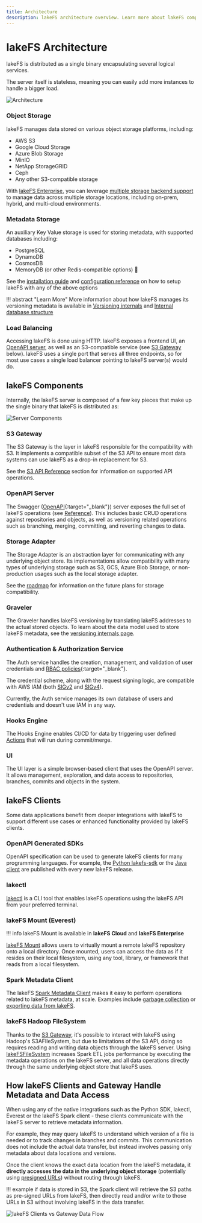 ```yaml
---
title: Architecture
description: lakeFS architecture overview. Learn more about lakeFS components, including its S3 API gateway.
---
```

# lakeFS Architecture

lakeFS is distributed as a single binary encapsulating several logical services.

The server itself is stateless, meaning you can easily add more instances to handle a bigger load.

![Architecture](../assets/img/architecture.png)

### Object Storage

lakeFS manages data stored on various object storage platforms, including:

- AWS S3
- Google Cloud Storage
- Azure Blob Storage
- MinIO
- NetApp StorageGRID
- Ceph
- Any other S3-compatible storage

With [lakeFS Enterprise](../enterprise/index.md), you can leverage [multiple storage backend support](../howto/multiple-storage-backends.md)
to manage data across multiple storage locations, including on-prem, hybrid, and multi-cloud environments.

### Metadata Storage

An auxiliary Key Value storage is used for storing metadata, with supported databases including:

- PostgreSQL
- DynamoDB
- CosmosDB
- MemoryDB (or other Redis-compatible options) <span title="lakeFS Enterprise">🚀</span>

See the [installation guide](../howto/deploy/index.md) and [configuration reference](../reference/configuration.md#database) on how to setup lakeFS with any of the above options

!!! abstract "Learn More"
    More information about how lakeFS manages its versioning metadata is available in [Versioning internals](./how/versioning-internals.md) and [Internal database structure](./how/kv.md)

### Load Balancing

Accessing lakeFS is done using HTTP.
lakeFS exposes a frontend UI, an [OpenAPI server](#openapi-server), as well as an S3-compatible service (see [S3 Gateway](#s3-gateway) below).
lakeFS uses a single port that serves all three endpoints, so for most use cases a single load balancer pointing
to lakeFS server(s) would do.

## lakeFS Components

Internally, the lakeFS server is composed of a few key pieces that make up the single binary that lakeFS is distributed as:


![Server Components](../assets/img/server-components.png)

### S3 Gateway

The S3 Gateway is the layer in lakeFS responsible for the compatibility with S3. It implements a compatible subset of the S3 API to ensure most data systems can use lakeFS as a drop-in replacement for S3.

See the [S3 API Reference](../reference/s3.md) section for information on supported API operations.

### OpenAPI Server

The Swagger ([OpenAPI](https://swagger.io/docs/specification/basic-structure/){:target="_blank"}) server exposes the full set of lakeFS operations (see [Reference](../reference/api.md)). This includes basic CRUD operations against repositories and objects, as well as versioning related operations such as branching, merging, committing, and reverting changes to data.

### Storage Adapter

The Storage Adapter is an abstraction layer for communicating with any underlying object store.
Its implementations allow compatibility with many types of underlying storage such as S3, GCS, Azure Blob Storage, or non-production usages such as the local storage adapter.

See the [roadmap][roadmap] for information on the future plans for storage compatibility.

### Graveler

The Graveler handles lakeFS versioning by translating lakeFS addresses to the actual stored objects.
To learn about the data model used to store lakeFS metadata, see the [versioning internals page](how/versioning-internals.md).

### Authentication & Authorization Service

The Auth service handles the creation, management, and validation of user credentials and [RBAC policies](https://en.wikipedia.org/wiki/Role-based_access_control){:target="_blank"}.

The credential scheme, along with the request signing logic, are compatible with AWS IAM (both [SIGv2](https://docs.aws.amazon.com/general/latest/gr/signature-version-2.html) and [SIGv4](https://docs.aws.amazon.com/general/latest/gr/signature-version-4.html)).

Currently, the Auth service manages its own database of users and credentials and doesn't use IAM in any way.

### Hooks Engine

The Hooks Engine enables CI/CD for data by triggering user defined [Actions][data-quality-gates] that will run during commit/merge.

### UI

The UI layer is a simple browser-based client that uses the OpenAPI server. It allows management, exploration, and data access to repositories, branches, commits and objects in the system.

## lakeFS Clients

Some data applications benefit from deeper integrations with lakeFS to support different use cases or enhanced functionality provided by lakeFS clients.

### OpenAPI Generated SDKs

OpenAPI specification can be used to generate lakeFS clients for many programming languages.
For example, the [Python lakefs-sdk](https://pypi.org/project/lakefs-sdk/) or the [Java client](https://central.sonatype.com/artifact/io.lakefs/api-client) are published with every new lakeFS release.

### lakectl

[lakectl](../reference/cli.md) is a CLI tool that enables lakeFS operations using the lakeFS API from your preferred terminal.

### lakeFS Mount (Everest)

!!! info
    lakeFS Mount is available in **lakeFS Cloud** and **lakeFS Enterprise**

[lakeFS Mount](../reference/mount.md) allows users to virtually mount a remote lakeFS repository onto a local directory. Once mounted, users can access the data as if it resides on their local filesystem, using any tool, library, or framework that reads from a local filesystem.

### Spark Metadata Client

The lakeFS [Spark Metadata Client](../reference/spark-client.md) makes it easy to perform
operations related to lakeFS metadata, at scale. Examples include [garbage collection](../howto/garbage-collection/gc.md) or [exporting data from lakeFS](../howto/export.md).

### lakeFS Hadoop FileSystem

Thanks to the [S3 Gateway](#s3-gateway), it's possible to interact with lakeFS using Hadoop's S3AFIleSystem,
but due to limitations of the S3 API, doing so requires reading and writing data objects through the lakeFS server.
Using [lakeFSFileSystem][hadoopfs] increases Spark ETL jobs performance by executing the metadata operations on the lakeFS server,
and all data operations directly through the same underlying object store that lakeFS uses.

## How lakeFS Clients and Gateway Handle Metadata and Data Access

When using any of the native integrations such as the Python SDK, lakectl, Everest or the lakeFS Spark client - these clients communicate with the lakeFS server to retrieve metadata information. 

For example, they may query lakeFS to understand which version of a file is needed or to track changes in branches and commits. 
This communication does not include the actual data transfer, but instead involves passing only metadata about data locations and versions.

Once the client knows the exact data location from the lakeFS metadata, it **directly accesses the data in the underlying object storage** (potentially using [presigned URLs](../security/presigned-url.md)) without routing through lakeFS. 


!!! example 
    if data is stored in S3, the Spark client will retrieve the S3 paths as pre-signed URLs from lakeFS, then directly read and/or write to those URLs in S3 without involving lakeFS in the data transfer.


![lakeFS Clients vs Gateway Data Flow](../assets/img/native-vs-gw-integrations.png)

[data-quality-gates]:  use_cases/cicd_for_data.md#using-hooks-as-data-quality-gates
[dynamodb-permissions]:  ../howto/deploy/aws.md#grant-lakefs-permissions-to-dynamodb
[roadmap]:  ../project/index.md
[hadoopfs]:  ../integrations/spark.md#lakefs-hadoop-filesystem
